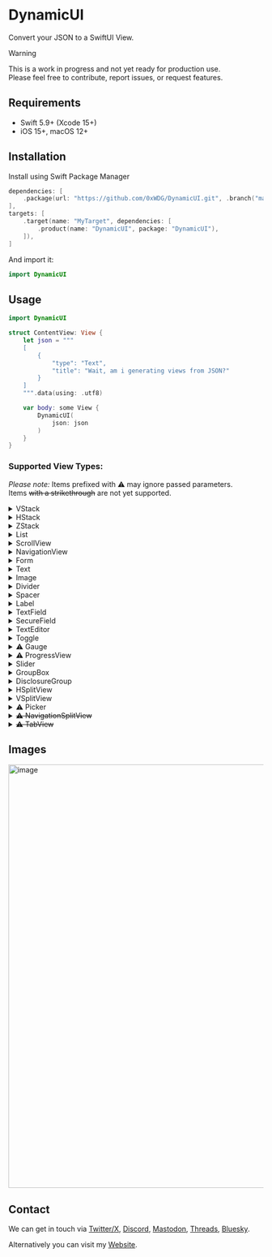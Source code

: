 # DynamicUI

Convert your JSON to a SwiftUI View.

> [!WARNING]
> 
> This is a work in progress and not yet ready for production use. \
> Please feel free to contribute, report issues, or request features.

## Requirements

- Swift 5.9+ (Xcode 15+)
- iOS 15+, macOS 12+

## Installation

Install using Swift Package Manager

```swift
dependencies: [
    .package(url: "https://github.com/0xWDG/DynamicUI.git", .branch("main")),
],
targets: [
    .target(name: "MyTarget", dependencies: [
        .product(name: "DynamicUI", package: "DynamicUI"),
    ]),
]
```

And import it:
```swift
import DynamicUI
```

## Usage

```swift
import DynamicUI

struct ContentView: View {
    let json = """
    [
        {
            "type": "Text",
            "title": "Wait, am i generating views from JSON?"
        }
    ]
    """.data(using: .utf8)

    var body: some View {
        DynamicUI(
            json: json
        )
    }
}
```

### Supported View Types:
_Please note:_ Items prefixed with ⚠ may ignore passed parameters.  
Items <s>with a strikethrough</s> are not yet supported.

<details>
<summary>VStack</summary>

```JSON
{
    "type": "VStack",
    "children": [  ]
}
```
</details>

<details>
<summary>HStack</summary>

```JSON
{
    "type": "HStack",
    "children": [  ]
}
```
</details>

<details>
<summary>ZStack</summary>

```JSON
{
    "type": "ZStack",
    "children": [  ]
}
```
</details>

<details>
<summary>List</summary>

```JSON
{
    "type": "List",
    "children": [  ]
}
```
</details>

<details>
<summary>ScrollView</summary>

```JSON
{
    "type": "ScrollView",
    "children": [  ]
}
```
</details>

<details>
<summary>NavigationView</summary>

```JSON
{
    "type": "NavigationView",
    "children": [  ]
}
```
</details>

<details>
<summary>Form</summary>

```JSON
{
    "type": "Form",
    "children": [  ]
}
```
</details>

<details>
<summary>Text</summary>

```JSON
{
    "type": "Text",
    "title": "..."
}
```
</details>

<details>
<summary>Image</summary>

```JSON
{
    "type": "Image",
    "imageURL": "systemName"
}
```
</details>

<details>
<summary>Divider</summary>

```JSON
{
    "type": "Divider"
}
```
</details>

<details>
<summary>Spacer</summary>

```JSON
{
    "type": "Spacer"
}
```
</details>

<details>
<summary>Label</summary>

```JSON
{
    "type": "Label",
    "title": "..."
}
```
</details>

<details>
<summary>TextField</summary>

```JSON
{
    "type": "TextField",
    "title": "...",
    "defaultValue": "..."
}
```
</details>

<details>
<summary>SecureField</summary>

```JSON
{
    "type": "SecureField",
    "title": "...",
    "defaultValue": "..."
}
```
</details>

<details>
<summary>TextEditor</summary>

```JSON
{
    "type": "TextEditor",
    "title": "...",
    "defaultValue": "..."
}
```
</details>

<details>
<summary>Toggle</summary>

```JSON
{
    "type": "Toggle",
    "title": "Turn me on!",
    "defaultValue": true
}
```
</details>

<details>
<summary>⚠ Gauge</summary>

```JSON
{
    "type": "Gauge",
    "title": "...",
    "defaultValue": 0.5
}
```
</details>

<details>
<summary>⚠ ProgressView</summary>

```JSON
{
    "type": "ProgressView",
    "title": "...",
    "value": 50,
    "total": 100
}
```
</details>

<details>
<summary>Slider</summary>

```JSON
{
    "type": "Slider",
    "title": "...",
    "minLabel": "min",
    "maxLabel": "max"
}
```
</details>

<details>
<summary>GroupBox</summary>

```JSON
{
    "type": "GroupBox",
    "children": [ ]
}
```
</details>

<details>
<summary>DisclosureGroup</summary>

```JSON
{
    "type": "DisclosureGroup",
    "children": [ ]
}
```
</details>

<details>
<summary>HSplitView</summary>

```JSON
{
    "type": "HSplitView",
    "children": [ ]
}
```
</details>

<details>
<summary>VSplitView</summary>

```JSON
{
    "type": "VSplitView",
    "children": [ ]
}
```
</details>

<details>
<summary>⚠ Picker</summary>

```JSON
{
    "type": "Picker",
    "title": "...",
    "values": ["...", "..."]
}
```
</details>

<details>
<summary><s>⚠ NavigationSplitView</s></summary>

```JSON
{
    "type": "NavigationSplitView",
    "children": [ ]
}
```
</details>

<details>
<summary><s>⚠ TabView</s></summary>

```JSON
{
    "type": "TabView",
    "children": [ ]
}
```
</details>

## Images

<img width="835" alt="image" src="https://github.com/0xWDG/DynamicUI/assets/1290461/02e2d735-5496-4b68-a428-9e03815bf4d6">

## Contact

We can get in touch via [Twitter/X](https://twitter.com/0xWDG), [Discord](https://discordapp.com/users/918438083861573692), [Mastodon](https://iosdev.space/@0xWDG), [Threads](https://threads.net/@0xwdg), [Bluesky](https://bsky.app/profile/0xwdg.bsky.social).

Alternatively you can visit my [Website](https://wesleydegroot.nl).

